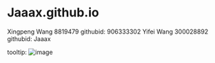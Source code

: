 # Jaaax.github.io
Xingpeng Wang 8819479 githubid: 906333302
Yifei Wang 300028892 githubid: Jaaax


tooltip:
![image](https://user-images.githubusercontent.com/43186557/109906638-de22c700-7c6e-11eb-8869-7a4083ef5108.png)

